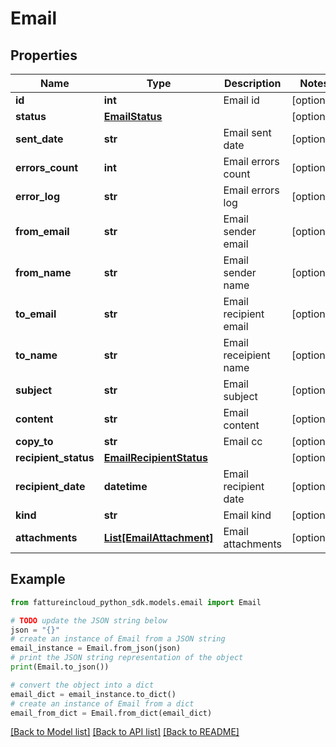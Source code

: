 # Email


## Properties

Name | Type | Description | Notes
------------ | ------------- | ------------- | -------------
**id** | **int** | Email id | [optional] 
**status** | [**EmailStatus**](EmailStatus.md) |  | [optional] 
**sent_date** | **str** | Email sent date | [optional] 
**errors_count** | **int** | Email errors count | [optional] 
**error_log** | **str** | Email errors log | [optional] 
**from_email** | **str** | Email sender email | [optional] 
**from_name** | **str** | Email sender name | [optional] 
**to_email** | **str** | Email recipient email | [optional] 
**to_name** | **str** | Email receipient name | [optional] 
**subject** | **str** | Email subject | [optional] 
**content** | **str** | Email content | [optional] 
**copy_to** | **str** | Email cc | [optional] 
**recipient_status** | [**EmailRecipientStatus**](EmailRecipientStatus.md) |  | [optional] 
**recipient_date** | **datetime** | Email recipient date | [optional] 
**kind** | **str** | Email kind | [optional] 
**attachments** | [**List[EmailAttachment]**](EmailAttachment.md) | Email attachments | [optional] 

## Example

```python
from fattureincloud_python_sdk.models.email import Email

# TODO update the JSON string below
json = "{}"
# create an instance of Email from a JSON string
email_instance = Email.from_json(json)
# print the JSON string representation of the object
print(Email.to_json())

# convert the object into a dict
email_dict = email_instance.to_dict()
# create an instance of Email from a dict
email_from_dict = Email.from_dict(email_dict)
```
[[Back to Model list]](../README.md#documentation-for-models) [[Back to API list]](../README.md#documentation-for-api-endpoints) [[Back to README]](../README.md)


